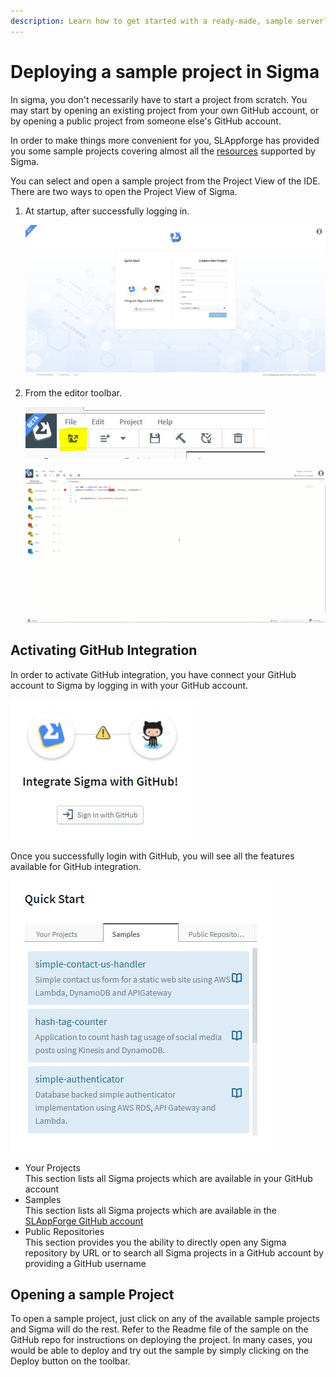 ```yaml
---
description: Learn how to get started with a ready-made, sample serverless project in SLAppForge Sigma cloud IDE in just a few clicks
---
```


# Deploying a sample project in Sigma

In sigma, you don't necessarily have to start a project from scratch.
You may start by opening an existing project from your own GitHub account, or by opening a public project from someone else's GitHub account.

In order to make things more convenient for you, SLAppforge has provided you some sample projects covering almost all the [resources](concepts/resources.md) supported by Sigma.

You can select and open a sample project from the Project View of the IDE. There are two ways to open the Project View of Sigma.

1. At startup, after successfully logging in.

   ![Startup Project View](images/sample/pview.JPG)

2. From the editor toolbar.

   ![Toolbar](images/sample/toolbar.JPG)

   ![Project View in Editor](images/sample/project_view.gif)

## Activating GitHub Integration

In order to activate GitHub integration, you have connect your GitHub account to Sigma by logging in with your GitHub account.

![GitHub Integration](images/sample/ghub_integration.JPG)

Once you successfully login with GitHub, you will see all the features available for GitHub integration.

![GitHub integration](images/sample/quickstart.JPG)

* Your Projects  
This section lists all Sigma projects which are available in your GitHub account
* Samples  
This section lists all Sigma projects which are available in the [SLAppForge GitHub account](https://github.com/slappforge)
* Public Repositories  
This section provides you the ability to directly open any Sigma repository by URL
or to search all Sigma projects in a GitHub account by providing a GitHub username

## Opening a sample Project

To open a sample project, just click on any of the available sample projects and Sigma will do the rest.
Refer to the Readme file of the sample on the GitHub repo for instructions on deploying the project.
In many cases, you would be able to deploy and try out the sample by simply clicking on the Deploy button on the toolbar.
